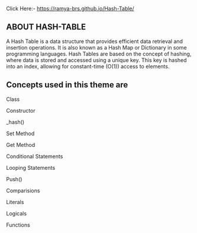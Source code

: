 Click Here:- https://ramya-brs.github.io/Hash-Table/

## ABOUT HASH-TABLE
A Hash Table is a data structure that provides efficient data retrieval and insertion operations. 
It is also known as a Hash Map or Dictionary in some programming languages. Hash Tables are based on the concept of hashing, where data is stored and accessed using a unique key. 
This key is hashed into an index, allowing for constant-time (O(1)) access to elements.

## Concepts used in this theme are
Class

Constructor

_hash()

Set Method

Get Method

Conditional Statements

Looping Statements

Push()

Comparisions

Literals

Logicals

Functions
